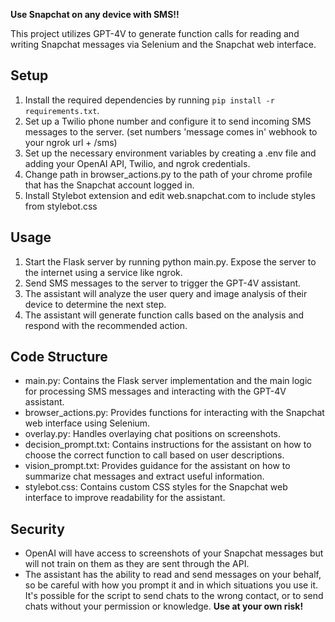 **Use Snapchat on any device with SMS!!**

This project utilizes GPT-4V to generate function calls for reading and writing Snapchat messages via Selenium and the Snapchat web interface.
## Setup
1. Install the required dependencies by running `pip install -r requirements.txt`.
2. Set up a Twilio phone number and configure it to send incoming SMS messages to the server. (set numbers 'message comes in' webhook to your ngrok url + /sms)
3. Set up the necessary environment variables by creating a .env file and adding your OpenAI API, Twilio, and ngrok credentials.
4. Change path in browser_actions.py to the path of your chrome profile that has the Snapchat account logged in.
5. Install Stylebot extension and edit web.snapchat.com to include styles from stylebot.css
## Usage
1. Start the Flask server by running python main.py. Expose the server to the internet using a service like ngrok.
2. Send SMS messages to the server to trigger the GPT-4V assistant.
3. The assistant will analyze the user query and image analysis of their device to determine the next step.
4. The assistant will generate function calls based on the analysis and respond with the recommended action.
## Code Structure
- main.py: Contains the Flask server implementation and the main logic for processing SMS messages and interacting with the GPT-4V assistant.
- browser_actions.py: Provides functions for interacting with the Snapchat web interface using Selenium.
- overlay.py: Handles overlaying chat positions on screenshots.
- decision_prompt.txt: Contains instructions for the assistant on how to choose the correct function to call based on user descriptions.
- vision_prompt.txt: Provides guidance for the assistant on how to summarize chat messages and extract useful information.
- stylebot.css: Contains custom CSS styles for the Snapchat web interface to improve readability for the assistant.
## Security
- OpenAI will have access to screenshots of your Snapchat messages but will not train on them as they are sent through the API. 
- The assistant has the ability to read and send messages on your behalf, so be careful with how you prompt it and in which situations you use it. It's possible for the script to send chats to the wrong contact, or to send chats without your permission or knowledge. **Use at your own risk!**